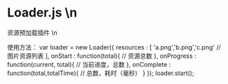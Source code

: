 # Loader.js \n
资源预加载插件 \n

使用方法：
var loader = new Loader({
    resources : [
        'a.png','b.png','c.png' //  图片资源列表
    ],
    onStart : function(total){  //  资源总数
    },
    onProgress : function(current, total){  //  当前进度，总数
    },
    onComplete : function(total,totalTime){ //  总数，耗时（毫秒）
    }
});
loader.start();
